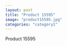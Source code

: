 ```yaml
---
layout: post
title: "Product 15595"
image: "product15595.jpg"
categories: "category1"
---
```

Product 15595
